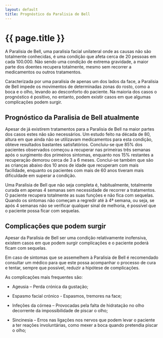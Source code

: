 ```yaml
---
layout: default
title: Prognóstico da Paralisia de Bell
---
```


# {{ page.title }}

A Paralisia de Bell, uma paralisia facial unilateral onde as causas não são totalmente conhecidas, é uma condição que afeta cerca de 20 pessoas em cada 100.000. Não sendo uma condição de extrema gravidade, a maior parte dos doentes recupera totalmente, mesmo sem recorrer a medicamentos ou outros tratamentos.

Caracterizada por uma paralisia de apenas um dos lados da face, a Paralisia de Bell impede os movimentos de determinadas zonas do rosto, como a boca e o olho, levando ao desconforto do paciente. Na maioria dos casos o prognóstico é positivo, no entanto, podem existir casos em que algumas complicações podem surgir.

## Prognóstico da Paralisia de Bell atualmente

Apesar de já existirem tratamentos para a Paralisia de Bell na maior partes dos casos estes não são necessários. Um estudo feito na década de 80, altura em que ainda não se utilizavam medicamentos para esta condição, obteve resultados bastantes satisfatórios. Concluiu-se que 85% dos pacientes observados começou a recuperar nas primeiras três semanas após o surgimento dos primeiros sintomas, enquanto nos 15% restantes a recuperação demorou cerca de 3 a 6 meses. Conclui-se também que são as crianças abaixo dos 10 anos de idade que recuperam com mais facilidade, enquanto os pacientes com mais de 60 anos tiveram mais dificuldade em superar a condição.

Uma Paralisia de Bell que não seja completa é, habitualmente, totalmente curada em apenas 4 semanas sem necessidade de recorrer a tratamentos. O paciente recupera totalmente as suas funções e não fica com sequelas. Quando os sintomas não começam a regredir até à 4ª semana, ou seja, se após 4 semanas não se verificar qualquer sinal de melhoria, é possível que o paciente possa ficar com sequelas.

## Complicações que podem surgir

Apesar da Paralisia de Bell ser uma condição relativamente inofensiva, existem casos em que podem surgir complicações e o paciente poderá ficam com sequelas.

Em caso de sintomas que se assemelhem à Paralisia de Bell é recomendado consultar um médico para que este possa acompanhar o processo de cura e tentar, sempre que possível, reduzir a hipótese de complicações.

As complicações mais frequentes são:

* Ageusia – Perda crónica da gustação;

* Espasmo facial crónico - Espasmos, tremores na face;

* Infeções da córnea – Provocadas pela falta de hidratação no olho decorrente da impossibilidade de piscar o olho;

* Sincinesia – Erros nas ligações nos nervos que podem levar o paciente a ter reações involuntárias, como mexer a boca quando pretendia piscar o olho;